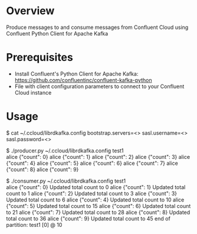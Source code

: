 # Overview

Produce messages to and consume messages from Confluent Cloud using Confluent Python Client for Apache Kafka


# Prerequisites

* Install Confluent's Python Client for Apache Kafka: https://github.com/confluentinc/confluent-kafka-python
* File with client configuration parameters to connect to your Confluent Cloud instance


# Usage

$ cat ~/.ccloud/librdkafka.config
bootstrap.servers=<>
sasl.username=<>
sasl.password=<>


$ ./producer.py ~/.ccloud/librdkafka.config test1                      
alice 	 {"count": 0}
alice 	 {"count": 1}
alice 	 {"count": 2}
alice 	 {"count": 3}
alice 	 {"count": 4}
alice 	 {"count": 5}
alice 	 {"count": 6}
alice 	 {"count": 7}
alice 	 {"count": 8}
alice 	 {"count": 9}


$ ./consumer.py ~/.ccloud/librdkafka.config test1                       
alice 	 {"count": 0}
Updated total count to 0
alice 	 {"count": 1}
Updated total count to 1
alice 	 {"count": 2}
Updated total count to 3
alice 	 {"count": 3}
Updated total count to 6
alice 	 {"count": 4}
Updated total count to 10
alice 	 {"count": 5}
Updated total count to 15
alice 	 {"count": 6}
Updated total count to 21
alice 	 {"count": 7}
Updated total count to 28
alice 	 {"count": 8}
Updated total count to 36
alice 	 {"count": 9}
Updated total count to 45
end of partition: test1 [0] @ 10

